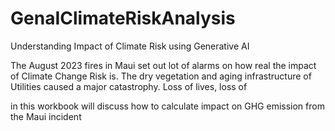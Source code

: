 # GenaIClimateRiskAnalysis
Understanding Impact of Climate Risk using Generative AI

The August 2023 fires in Maui set out lot of alarms on how real the impact of Climate Change Risk is. The dry vegetation and aging infrastructure of Utilities caused a major catastrophy. Loss of lives, loss of 

in this workbook will discuss how to calculate impact on GHG emission from the Maui incident
